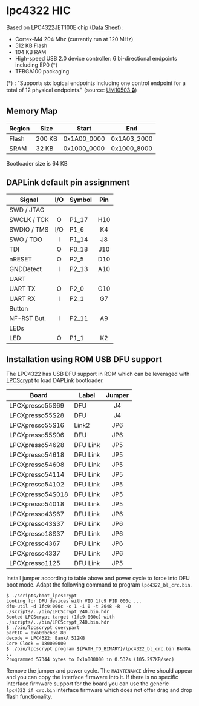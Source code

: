 # lpc4322 HIC

Based on LPC4322JET100E chip ([Data Sheet](https://www.nxp.com/docs/en/data-sheet/LPC435X_3X_2X_1X.pdf)):
- Cortex-M4 204 Mhz (currently run at 120 MHz)
- 512 KB Flash
- 104 KB RAM
- High-speed USB 2.0 device controller: 6 bi-directional endpoints including EP0 (*)
- TFBGA100 packaging

(*) : "Supports six logical endpoints including one control endpoint for a total of 12 physical
endpoints." (source: [UM10503 :lock:](https://www.nxp.com/webapp/Download?colCode=UM10503))

## Memory Map

| Region   |  Size  | Start       | End         |
|----------|--------|-------------|-------------|
| Flash    | 200 KB | 0x1A00_0000 | 0x1A03_2000 |
| SRAM     |  32 KB | 0x1000_0000 | 0x1000_8000 |

Bootloader size is 64 KB

## DAPLink default pin assignment

| Signal      | I/O | Symbol  | Pin |
|-------------|:---:|---------|:---:|
| SWD / JTAG  |
| SWCLK / TCK |  O  | P1_17   | H10 |
| SWDIO / TMS | I/O | P1_6    |  K4 |
| SWO / TDO   |  I  | P1_14   |  J8 |
| TDI         |  O  | P0_18   | J10 |
| nRESET      |  O  | P2_5    | D10 |
| GNDDetect   |  I  | P2_13   | A10 |
| UART        |
| UART TX     |  O  | P2_0    | G10 |
| UART RX     |  I  | P2_1    |  G7 |
| Button      |
| NF-RST But. |  I  | P2_11   |  A9 |
| LEDs        |
| LED         |  O  | P1_1    |  K2 |

## Installation using ROM USB DFU support

The LPC4322 has USB DFU support in ROM which can be leveraged with
[LPCScrypt](https://www.nxp.com/design/microcontrollers-developer-resources/lpcscrypt-v2-1-2:LPCSCRYPT)
to load DAPLink bootloader.

| Board            | Label    | Jumper |
|------------------|----------|:------:|
| LPCXpresso55S69  | DFU      |  J4    |
| LPCXpresso55S28  | DFU      |  J4    |
| LPCXpresso55S16  | Link2    |  JP6   |
| LPCXpresso55S06  | DFU      |  JP6   |
| LPCXpresso54628  | DFU Link |  JP5   |
| LPCXpresso54618  | DFU Link |  JP5   |
| LPCXpresso54608  | DFU Link |  JP5   |
| LPCXpresso54114  | DFU Link |  JP5   |
| LPCXpresso54102  | DFU Link |  JP5   |
| LPCXpresso54S018 | DFU Link |  JP5   |
| LPCXpresso54018  | DFU Link |  JP5   |
| LPCXpresso43S67  | DFU Link |  JP6   |
| LPCXpresso43S37  | DFU Link |  JP6   |
| LPCXpresso18S37  | DFU Link |  JP6   |
| LPCXpresso4367   | DFU Link |  JP6   |
| LPCXpresso4337   | DFU Link |  JP6   |
| LPCXpresso1125   | DFU Link |  JP5   |

Install jumper according to table above and power cycle to force into
DFU boot mode. Adapt the following command to program
`lpc4322_bl_crc.bin`.

```
$ ./scripts/boot_lpcscrypt
Looking for DFU devices with VID 1fc9 PID 000c ...
dfu-util -d 1fc9:000c -c 1 -i 0 -t 2048 -R  -D ./scripts/../bin/LPCScrypt_240.bin.hdr
Booted LPCScrypt target (1fc9:000c) with ./scripts/../bin/LPCScrypt_240.bin.hdr
$ ./bin/lpcscrypt querypart
partID = 0xa00bcb3c 80
decode = LPC4322: BankA 512KB
Core Clock = 180000000
$ ./bin/lpcscrypt program ${PATH_TO_BINARY}/lpc4322_bl_crc.bin BANKA
..
Programmed 57344 bytes to 0x1a000000 in 0.532s (105.297KB/sec)
```

Remove the jumper and power cycle. The `MAINTENANCE` drive should
appear and you can copy the interface firmware into it. If there is no
specific interface firmware support for the board you can use the
generic `lpc4322_if_crc.bin` interface firmware which does not offer
drag and drop flash functionality.
